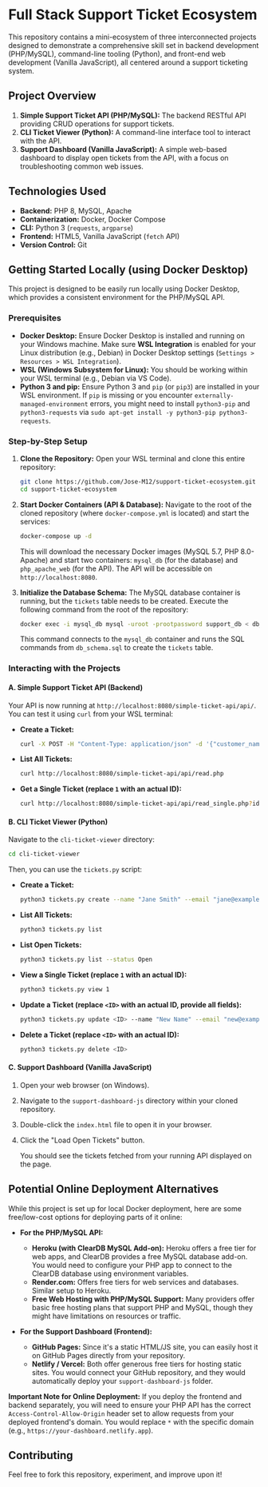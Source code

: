 # Full Stack Support Ticket Ecosystem

This repository contains a mini-ecosystem of three interconnected projects designed to demonstrate a comprehensive skill set in backend development (PHP/MySQL), command-line tooling (Python), and front-end web development (Vanilla JavaScript), all centered around a support ticketing system.

## Project Overview

1.  **Simple Support Ticket API (PHP/MySQL):** The backend RESTful API providing CRUD operations for support tickets.
2.  **CLI Ticket Viewer (Python):** A command-line interface tool to interact with the API.
3.  **Support Dashboard (Vanilla JavaScript):** A simple web-based dashboard to display open tickets from the API, with a focus on troubleshooting common web issues.

## Technologies Used

*   **Backend:** PHP 8, MySQL, Apache
*   **Containerization:** Docker, Docker Compose
*   **CLI:** Python 3 (`requests`, `argparse`)
*   **Frontend:** HTML5, Vanilla JavaScript (`fetch` API)
*   **Version Control:** Git

## Getting Started Locally (using Docker Desktop)

This project is designed to be easily run locally using Docker Desktop, which provides a consistent environment for the PHP/MySQL API.

### Prerequisites

*   **Docker Desktop:** Ensure Docker Desktop is installed and running on your Windows machine. Make sure **WSL Integration** is enabled for your Linux distribution (e.g., Debian) in Docker Desktop settings (`Settings > Resources > WSL Integration`).
*   **WSL (Windows Subsystem for Linux):** You should be working within your WSL terminal (e.g., Debian via VS Code).
*   **Python 3 and pip:** Ensure Python 3 and `pip` (or `pip3`) are installed in your WSL environment. If `pip` is missing or you encounter `externally-managed-environment` errors, you might need to install `python3-pip` and `python3-requests` via `sudo apt-get install -y python3-pip python3-requests`.

### Step-by-Step Setup

1.  **Clone the Repository:**
    Open your WSL terminal and clone this entire repository:
    ```bash
    git clone https://github.com/Jose-M12/support-ticket-ecosystem.git
    cd support-ticket-ecosystem
    ```

2.  **Start Docker Containers (API & Database):**
    Navigate to the root of the cloned repository (where `docker-compose.yml` is located) and start the services:
    ```bash
    docker-compose up -d
    ```
    This will download the necessary Docker images (MySQL 5.7, PHP 8.0-Apache) and start two containers: `mysql_db` (for the database) and `php_apache_web` (for the API). The API will be accessible on `http://localhost:8080`.

3.  **Initialize the Database Schema:**
    The MySQL database container is running, but the `tickets` table needs to be created. Execute the following command from the root of the repository:
    ```bash
    docker exec -i mysql_db mysql -uroot -prootpassword support_db < db_schema.sql
    ```
    This command connects to the `mysql_db` container and runs the SQL commands from `db_schema.sql` to create the `tickets` table.

### Interacting with the Projects

#### **A. Simple Support Ticket API (Backend)**

Your API is now running at `http://localhost:8080/simple-ticket-api/api/`. You can test it using `curl` from your WSL terminal:

*   **Create a Ticket:**
    ```bash
    curl -X POST -H "Content-Type: application/json" -d '{"customer_name":"John Doe", "customer_email":"john@example.com", "subject":"API Test Ticket", "body":"This is a test ticket created via curl.", "priority":"Medium"}' http://localhost:8080/simple-ticket-api/api/create.php
    ```

*   **List All Tickets:**
    ```bash
    curl http://localhost:8080/simple-ticket-api/api/read.php
    ```

*   **Get a Single Ticket (replace `1` with an actual ID):**
    ```bash
    curl http://localhost:8080/simple-ticket-api/api/read_single.php?id=1
    ```

#### **B. CLI Ticket Viewer (Python)**

Navigate to the `cli-ticket-viewer` directory:

```bash
cd cli-ticket-viewer
```

Then, you can use the `tickets.py` script:

*   **Create a Ticket:**
    ```bash
    python3 tickets.py create --name "Jane Smith" --email "jane@example.com" --subject "CLI Created Ticket" --body "This ticket was created using the Python CLI." --priority "High"
    ```

*   **List All Tickets:**
    ```bash
    python3 tickets.py list
    ```

*   **List Open Tickets:**
    ```bash
    python3 tickets.py list --status Open
    ```

*   **View a Single Ticket (replace `1` with an actual ID):**
    ```bash
    python3 tickets.py view 1
    ```

*   **Update a Ticket (replace `<ID>` with an actual ID, provide all fields):**
    ```bash
    python3 tickets.py update <ID> --name "New Name" --email "new@example.com" --subject "Updated Subject" --body "Updated body content." --status "Closed" --priority "High"
    ```

*   **Delete a Ticket (replace `<ID>` with an actual ID):**
    ```bash
    python3 tickets.py delete <ID>
    ```

#### **C. Support Dashboard (Vanilla JavaScript)**

1.  Open your web browser (on Windows).
2.  Navigate to the `support-dashboard-js` directory within your cloned repository.
3.  Double-click the `index.html` file to open it in your browser.
4.  Click the "Load Open Tickets" button.

    You should see the tickets fetched from your running API displayed on the page.

## Potential Online Deployment Alternatives

While this project is set up for local Docker deployment, here are some free/low-cost options for deploying parts of it online:

*   **For the PHP/MySQL API:**
    *   **Heroku (with ClearDB MySQL Add-on):** Heroku offers a free tier for web apps, and ClearDB provides a free MySQL database add-on. You would need to configure your PHP app to connect to the ClearDB database using environment variables.
    *   **Render.com:** Offers free tiers for web services and databases. Similar setup to Heroku.
    *   **Free Web Hosting with PHP/MySQL Support:** Many providers offer basic free hosting plans that support PHP and MySQL, though they might have limitations on resources or traffic.

*   **For the Support Dashboard (Frontend):**
    *   **GitHub Pages:** Since it's a static HTML/JS site, you can easily host it on GitHub Pages directly from your repository.
    *   **Netlify / Vercel:** Both offer generous free tiers for hosting static sites. You would connect your GitHub repository, and they would automatically deploy your `support-dashboard-js` folder.

**Important Note for Online Deployment:** If you deploy the frontend and backend separately, you will need to ensure your PHP API has the correct `Access-Control-Allow-Origin` header set to allow requests from your deployed frontend's domain. You would replace `*` with the specific domain (e.g., `https://your-dashboard.netlify.app`).

## Contributing

Feel free to fork this repository, experiment, and improve upon it!
